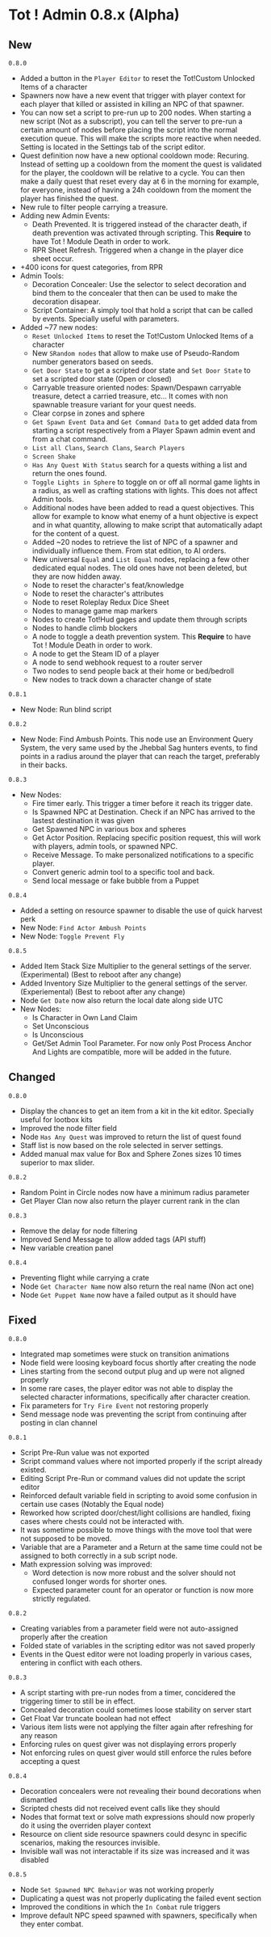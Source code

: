 # Tot ! Admin 0.8.x (Alpha)

## New
`0.8.0`
- Added a button in the `Player Editor` to reset the Tot!Custom Unlocked Items of a character
- Spawners now have a new event that trigger with player context for each player that killed or assisted in killing an NPC of that spawner.
- You can now set a script to pre-run up to 200 nodes. When starting a new script (Not as a subscript), you can tell the server to pre-run a certain amount of nodes before placing the script into the normal execution queue. This will make the scripts more reactive when needed. Setting is located in the Settings tab of the script editor.
- Quest definition now have a new optional cooldown mode: Recuring. Instead of setting up a cooldown from the moment the quest is validated for the player, the cooldown will be relative to a cycle. You can then make a daily quest that reset every day at 6 in the morning for example, for everyone, instead of having a 24h cooldown from the moment the player has finished the quest.
- New rule to filter people carrying a treasure.
- Adding new Admin Events: 
    - Death Prevented. It is triggered instead of the character death, if death prevention was activated through scripting. This **Require** to have Tot ! Module Death in order to work.
    - RPR Sheet Refresh. Triggered when a change in the player dice sheet occur.
- +400 icons for quest categories, from RPR
- Admin Tools:
    - Decoration Concealer: Use the selector to select decoration and bind them to the concealer that then can be used to make the decoration disapear.
    - Script Container: A simply tool that hold a script that can be called by events. Specially useful with parameters.
- Added ~77 new nodes:
    - `Reset Unlocked Items` to reset the Tot!Custom Unlocked Items of a character
    - New `SRandom nodes` that allow to make use of Pseudo-Random number generators based on seeds.
    - `Get Door State` to get a scripted door state and `Set Door State` to set a scripted door state (Open or closed)
    - Carryable treasure oriented nodes: Spawn/Despawn carryable treasure, detect a carried treasure, etc... It comes with non spawnable treasure variant for your quest needs.
    - Clear corpse in zones and sphere
    - `Get Spawn Event Data` and `Get Command Data` to get added data from starting a script respectively from a Player Spawn admin event and from a chat command.
    - `List all Clans`, `Search Clans`, `Search Players`
    - `Screen Shake`
    - `Has Any Quest With Status` search for a quests withing a list and return the ones found.
    - `Toggle Lights in Sphere` to toggle on or off all normal game lights in a radius, as well as crafting stations with lights. This does not affect Admin tools.
    - Additional nodes have been added to read a quest objectives. This allow for example to know what enemy of a hunt objective is expect and in what quantity, allowing to make script that automatically adapt for the content of a quest.
    - Added ~20 nodes to retrieve the list of NPC of a spawner and individually influence them. From stat edition, to AI orders.
    - New universal `Equal` and `List Equal` nodes, replacing a few other dedicated equal nodes. The old ones have not been deleted, but they are now hidden away.
    - Node to reset the character's feat/knowledge
    - Node to reset the character's attributes
    - Node to reset Roleplay Redux Dice Sheet
    - Nodes to manage game map markers
    - Nodes to create Tot!Hud gages and update them through scripts
    - Nodes to handle climb blockers
    - A node to toggle a death prevention system. This **Require** to have Tot ! Module Death in order to work.
    - A node to get the Steam ID of a player
    - A node to send webhook request to a router server
    - Two nodes to send people back at their home or bed/bedroll
    - New nodes to track down a character change of state

`0.8.1`
- New Node: Run blind script

`0.8.2`
- New Node: Find Ambush Points. This node use an Environment Query System, the very same used by the Jhebbal Sag hunters events, to find points in a radius around the player that can reach the target, preferably in their backs. 

`0.8.3`
- New Nodes: 
    - Fire timer early. This trigger a timer before it reach its trigger date.
    - Is Spawned NPC at Destination. Check if an NPC has arrived to the lastest destination it was given
    - Get Spawned NPC in various box and spheres
    - Get Actor Position. Replacing specific position request, this will work with players, admin tools, or spawned NPC.
    - Receive Message. To make personalized notifications to a specific player.
    - Convert generic admin tool to a specific tool and back.
    - Send local message or fake bubble from a Puppet

`0.8.4`
- Added a setting on resource spawner to disable the use of quick harvest perk
- New Node: `Find Actor Ambush Points`
- New Node: `Toggle Prevent Fly`

`0.8.5`
- Added Item Stack Size Multiplier to the general settings of the server. (Experimental) (Best to reboot after any change)
- Added Inventory Size Multiplier to the general settings of the server. (Experiemental) (Best to reboot after any change)
- Node `Get Date` now also return the local date along side UTC
- New Nodes:
    - Is Character in Own Land Claim
    - Set Unconscious
    - Is Unconscious
    - Get/Set Admin Tool Parameter. For now only Post Process Anchor And Lights are compatible, more will be added in the future.
    
## Changed
`0.8.0`
- Display the chances to get an item from a kit in the kit editor. Specially useful for lootbox kits
- Improved the node filter field
- Node `Has Any Quest` was improved to return the list of quest found
- Staff list is now based on the role selected in server settings.
- Added manual max value for Box and Sphere Zones sizes 10 times superior to max slider.

`0.8.2`
- Random Point in Circle nodes now have a minimum radius parameter
- Get Player Clan now also return the player current rank in the clan

`0.8.3`
- Remove the delay for node filtering
- Improved Send Message to allow added tags (API stuff)
- New variable creation panel

`0.8.4`
- Preventing flight while carrying a crate
- Node `Get Character Name` now also return the real name (Non act one)
- Node `Get Puppet Name` now have a failed output as it should have

## Fixed
`0.8.0`
- Integrated map sometimes were stuck on transition animations
- Node field were loosing keyboard focus shortly after creating the node
- Lines starting from the second output plug and up were not aligned properly
- In some rare cases, the player editor was not able to display the selected character informations, specifically after character creation.
- Fix parameters for `Try Fire Event` not restoring properly
- Send message node was preventing the script from continuing after posting in clan channel

`0.8.1`
- Script Pre-Run value was not exported
- Script command values where not imported properly if the script already existed.
- Editing Script Pre-Run or command values did not update the script editor
- Reinforced default variable field in scripting to avoid some confusion in certain use cases (Notably the Equal node)
- Reworked how scripted door/chest/light collisions are handled, fixing cases where chests could not be interacted with.
- It was sometime possible to move things with the move tool that were not supposed to be moved.
- Variable that are a Parameter and a Return at the same time could not be assigned to both correctly in a sub script node.
- Math expression solving was improved:
    - Word detection is now more robust and the solver should not confused longer words for shorter ones. 
    - Expected parameter count for an operator or function is now more strictly regulated.

`0.8.2`
- Creating variables from a parameter field were not auto-assigned properly after the creation
- Folded state of variables in the scripting editor was not saved properly
- Events in the Quest editor were not loading properly in various cases, entering in conflict with each others.

`0.8.3`
- A script starting with pre-run nodes from a timer, concidered the triggering timer to still be in effect.
- Concealed decoration could sometimes loose stability on server start
- Get Float Var truncate boolean had not effect
- Various item lists were not applying the filter again after refreshing for any reason
- Enforcing rules on quest giver was not displaying errors properly
- Not enforcing rules on quest giver would still enforce the rules before accepting a quest

`0.8.4`
- Decoration concealers were not revealing their bound decorations when dismantled
- Scripted chests did not received event calls like they should
- Nodes that format text or solve math expressions should now properly do it using the overriden player context
- Resource on client side resource spawners could desync in specific scenarios, making the resources invisible.
- Invisible wall was not interactable if its size was increased and it was disabled

`0.8.5`
- Node `Set Spawned NPC Behavior` was not working properly
- Duplicating a quest was not properly duplicating the failed event section
- Improved the conditions in which the `In Combat` rule triggers
- Improve default NPC speed spawned with spawners, specifically when they enter combat.